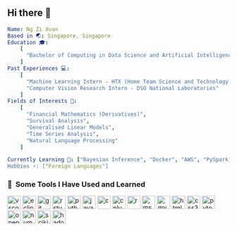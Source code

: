 ## Hi there 👋
```yaml
Name: Ng Zi Xuan
Based in 🌏: Singapore, Singapore
Education 🎓:
    [
      "Bachelor of Computing in Data Science and Artificial Intelligence"
    ]
Past Experiences 💻:
    [
      "Machine Learning Intern - HTX (Home Team Science and Technology Agency)",
      "Computer Vision Research Intern - DSO National Laboratories"
    ]
Fields of Interests 🔭:
    [
      "Financial Mathematics (Derivatives)",
      "Survival Analysis",
      "Generalised Linear Models",
      "Time Series Analysis",
      "Natural Language Processing"
    ]

Currently Learning 🌱: ["Bayesian Inference", "Docker", "AWS", "PySpark]
Hobbies ⚡: ["Foreign Languages"]

```
<h3> 🚀 &nbsp;Some Tools I Have Used and Learned</h2>
<p align="left">
<img src="https://cdn.jsdelivr.net/gh/devicons/devicon/icons/vscode/vscode-original.svg" alt="vscode" width="30" height="30"/>
<img src="https://cdn.jsdelivr.net/gh/devicons/devicon@latest/icons/eclipse/eclipse-original.svg" alt="eclipse" width="30" height="30"/>
<img src="https://cdn.jsdelivr.net/gh/devicons/devicon@latest/icons/git/git-original-wordmark.svg" alt="git" width="30" height="30"/>
<img src="https://cdn.jsdelivr.net/gh/devicons/devicon@latest/icons/rstudio/rstudio-original.svg" alt="rstudio" width="30" height="30"/>
<img src="https://cdn.jsdelivr.net/gh/devicons/devicon@latest/icons/python/python-original.svg" alt="python" width="30" height="30"/>
<img src="https://cdn.jsdelivr.net/gh/devicons/devicon@latest/icons/java/java-original-wordmark.svg" alt="java" width="30" height="30"/>
<img src="https://cdn.jsdelivr.net/gh/devicons/devicon@latest/icons/c/c-original.svg" alt="c" width="30" height="30"/>
<img src="https://cdn.jsdelivr.net/gh/devicons/devicon@latest/icons/cplusplus/cplusplus-original.svg" alt="cplusplus" width="30" height="30"/>        
<img src="https://cdn.jsdelivr.net/gh/devicons/devicon@latest/icons/r/r-original.svg" alt="r" width="30" height="30"/>
<img src="https://cdn.jsdelivr.net/gh/devicons/devicon@latest/icons/microsoftsqlserver/microsoftsqlserver-original-wordmark.svg" alt="mssql" width="30" height="30"/>
<img src="https://cdn.jsdelivr.net/gh/devicons/devicon@latest/icons/mysql/mysql-original.svg" alt="mysql" width="30" height="30"/>
<img src="https://cdn.jsdelivr.net/gh/devicons/devicon@latest/icons/html5/html5-original.svg" alt="html5" width="30" height="30"/>
<img src="https://cdn.jsdelivr.net/gh/devicons/devicon@latest/icons/css3/css3-original.svg" alt="css3" width="30" height="30"/>
<img src="https://cdn.jsdelivr.net/gh/devicons/devicon@latest/icons/pytorch/pytorch-original.svg" alt="pytorch" width="30" height="30"/>          
<img src="https://cdn.jsdelivr.net/gh/devicons/devicon@latest/icons/opencv/opencv-original.svg" alt="opencv" width="30" height="30"/>
<img src="https://cdn.jsdelivr.net/gh/devicons/devicon@latest/icons/numpy/numpy-original-wordmark.svg" alt="numpy" width="30" height="30"/>
<img src="https://cdn.jsdelivr.net/gh/devicons/devicon@latest/icons/scikitlearn/scikitlearn-original.svg" alt="scikitlearn" width="30" height="30"/>
<img src="https://cdn.jsdelivr.net/gh/devicons/devicon@latest/icons/hadoop/hadoop-original-wordmark.svg" alt="hadoop" width="30" height="30"/>          
</p>

<!--
**ngzxzxzx/ngzxzxzx** is a ✨ _special_ ✨ repository because its `README.md` (this file) appears on your GitHub profile.

Here are some ideas to get you started:

- 🔭 I’m currently working on ...
- 🌱 I’m currently learning ...
- 👯 I’m looking to collaborate on ...
- 🤔 I’m looking for help with ...
- 💬 Ask me about ...
- 📫 How to reach me: ...
- 😄 Pronouns: ...
- ⚡ Fun fact: ...
-->
